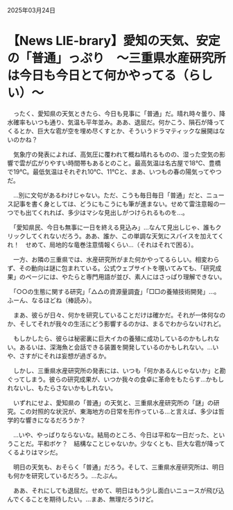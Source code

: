 2025年03月24日

# 【News LIE-brary】愛知の天気、安定の「普通」っぷり　～三重県水産研究所は今日も今日とて何かやってる（らしい）～

　ったく、愛知県の天気ときたら、今日も見事に「普通」だ。晴れ時々曇り、降水確率もいつも通り、気温も平年並み。ああ、退屈だ。何かこう、隕石が降ってくるとか、巨大な雹が空を埋め尽くすとか、そういうドラマティックな展開はないのかね？　

　気象庁の発表によれば、高気圧に覆われて概ね晴れるものの、湿った空気の影響で雲が広がりやすい時間帯もあるとのこと。最高気温は名古屋で18℃、豊橋で19℃。最低気温はそれぞれ10℃、11℃と、まあ、いつもの春の陽気ってやつだ。

　…別に文句があるわけじゃない。ただ、こうも毎日毎日「普通」だと、ニュース記事を書く身としては、どうにもこうにも筆が進まない。せめて雷注意報の一つでも出てくれれば、多少はマシな見出しがつけられるものを…。

　「愛知県民、今日も無事に一日を終える見込み」…なんて見出しじゃ、誰もクリックしてくれないだろう。ああ、誰か、この単調な天気にスパイスを加えてくれ！　せめて、局地的な竜巻注意情報くらい…（それはそれで困る）。

　一方、お隣の三重県では、水産研究所がまた何かやってるらしい。相変わらず、その動向は謎に包まれている。公式ウェブサイトを覗いてみても、「研究成果」のページには、やたらと専門用語が並び、素人にはさっぱり理解できない。

　「○○の生態に関する研究」「△△の資源量調査」「□□の養殖技術開発」…。ふーん、なるほどね（棒読み）。

　まあ、彼らが日々、何かを研究していることだけは確かだ。それが一体何なのか、そしてそれが我々の生活にどう影響するのかは、まるでわからないけれど。

　もしかしたら、彼らは秘密裏に巨大イカの養殖に成功しているのかもしれない。あるいは、深海魚と会話できる装置を開発しているのかもしれない。…いや、さすがにそれは妄想が過ぎるか。

　しかし、三重県水産研究所の発表には、いつも「何かあるんじゃないか」と勘ぐってしまう。彼らの研究成果が、いつか我々の食卓に革命をもたらす…かもしれないし、もたらさないかもしれない。

　いずれにせよ、愛知県の「普通」の天気と、三重県水産研究所の「謎」の研究。この対照的な状況が、東海地方の日常を形作っている…と言えば、多少は哲学的な響きになるだろうか？

　…いや、やっぱりならないな。結局のところ、今日は平和な一日だった、ということだ。平和ボケ？　結構なことじゃないか。少なくとも、巨大な雹が降ってくるよりはマシだ。

　明日の天気も、おそらく「普通」だろう。そして、三重県水産研究所は、明日も何かを研究しているだろう。…たぶん。

　ああ、それにしても退屈だ。せめて、明日はもう少し面白いニュースが飛び込んでくることを期待したい。…まあ、無理だろうけど。
